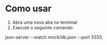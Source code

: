 # Como usar

1. Abra uma nova aba no terminal
2. Execute o seguinte comando:

json-server --watch mock/db.json --port 3333